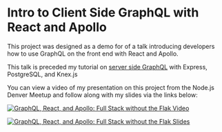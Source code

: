 # Intro to Client Side GraphQL with React and Apollo

This project was designed as a demo for of a talk introducing developers how to use GraphQL on the front end with React and Apollo.

This talk is preceded my tutorial on [server side GraphQL](https://github.com/isaacmillercodes/petstagram-graphql-backend) with Express, PostgreSQL, and Knex.js

You can view a video of my presentation on this project from the Node.js Denver Meetup and follow along with my slides via the links below:

[![GraphQL, React, and Apollo: Full Stack without the Flak Video](https://i.imgur.com/jGbFOZB.png)](http://www.youtube.com/watch?v=rgQOKjKu-h4 "GraphQL, React, and Apollo: Full Stack without the Flak")

[![GraphQL, React, and Apollo: Full Stack without the Flak Slides](https://i.imgur.com/bPwpGMI.png)](https://docs.google.com/presentation/d/e/2PACX-1vSJkfBwikB5RCO9yqOEc0QOvNeU_DHwSESa5aH_HoZUlmRfsf1PcvdRFHrAgJSG417fq83yyK1VkN4Y/pub?start=false&loop=false&delayms=60000)
